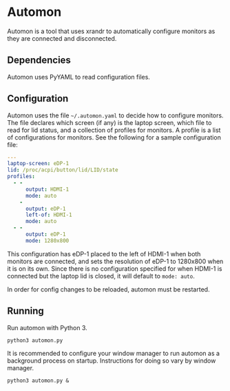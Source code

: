 # Automon

Automon is a tool that uses xrandr to automatically configure monitors as they are connected and disconnected.

## Dependencies

Automon uses PyYAML to read configuration files.

## Configuration

Automon uses the file ```~/.automon.yaml``` to decide how to configure monitors. The file declares which screen (if any) is the laptop screen, which file to read for lid status, and a collection of profiles for monitors. A profile is a list of configurations for monitors. See the following for a sample configuration file:

```yaml
--- 
laptop-screen: eDP-1
lid: /proc/acpi/button/lid/LID/state
profiles: 
  - - 
      output: HDMI-1
      mode: auto
    - 
      output: eDP-1
      left-of: HDMI-1
      mode: auto
  - -
      output: eDP-1
      mode: 1280x800
```

This configuration has eDP-1 placed to the left of HDMI-1 when both monitors are connected, and sets the resolution of eDP-1 to 1280x800 when it is on its own. Since there is no configuration specified for when HDMI-1 is connected but the laptop lid is closed, it will default to ```mode: auto```.

In order for config changes to be reloaded, automon must be restarted.

## Running

Run automon with Python 3.

```
python3 automon.py
```

It is recommended to configure your window manager to run automon as a background process on startup. Instructions for doing so vary by window manager.

```
python3 automon.py &
```
